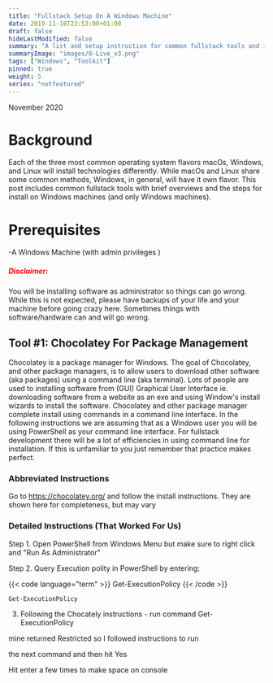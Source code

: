 ```yaml
---
title: "Fullstack Setup On A Windows Machine"
date: 2019-11-18T23:53:00+01:00
draft: false
hideLastModified: false
summary: "A list and setup instruction for common fullstack tools and installs for Windows based machines"
summaryImage: "images/0-Live_v3.png"
tags: ["Windows", "Toolkit"]
pinned: true
weight: 5
series: "notfeatured"
---
```


November 2020

# Background

Each of the three most common operating system flavors macOs, Windows, and Linux will install technologies differently. While macOs and Linux share some common methods, Windows, in general, will have it own flavor. This post includes common fullstack tools with brief overviews and the steps for install on Windows machines (and only Windows machines). 

# Prerequisites

-A Windows Machine (with admin privileges )


##### <span style="color:red">Disclaimer:<span>

You will be installing software as administrator so things can go wrong. While this is not expected, please have backups of your life and your machine before going crazy here. Sometimes things with software/hardware can and will go wrong.


## Tool #1: Chocolatey For Package Management

Chocolatey is a package manager for Windows. The goal of Chocolatey, and other package managers, is to allow users to download other software (aka packages) using a command line (aka terminal). Lots of people are used to installing software from (GUI) Graphical User Interface ie. downloading software from a website as an exe and using Window's install wizards to install the software. Chocolatey and other package manager complete install using commands in a command line interface. In the following instructions we are assuming that as a Windows user you will be using PowerShell as your command line interface. For fullstack development there will be a lot of efficiencies in using command line for installation. If this is unfamiliar to you just remember that practice makes perfect. 

### Abbreviated Instructions

Go to https://chocolatey.org/ and follow the install instructions. They are shown here for completeness, but may vary


### Detailed Instructions (That Worked For Us)

Step 1. Open PowerShell from Windows Menu but make sure to right click and "Run As Administrator"

Step 2. Query Execution polity in PowerShell by entering:

{{< code language="term" >}}
Get-ExecutionPolicy 
{{< /code >}}


```
Get-ExecutionPolicy 
```

3. Following the Chocately instructions - run command 
Get-ExecutionPolicy 

mine returned Restricted so I followed instructions to run

the next command and then hit Yes


Hit enter a few times to make space on console